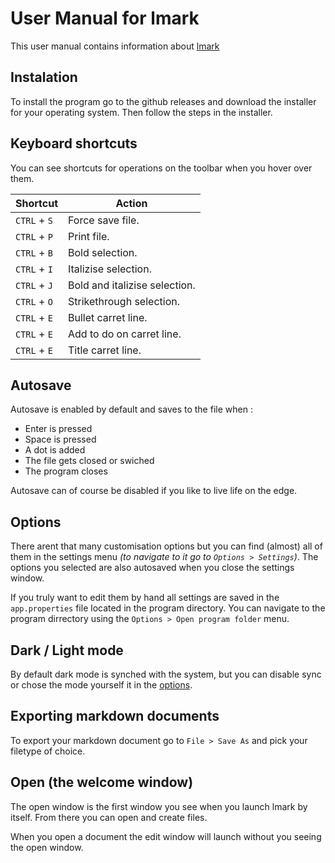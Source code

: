 # User Manual for lmark
This user manual contains information about [lmark](https://github.com/LukeOnuke/lmark)

## Instalation
To install the program go to the github releases and download the installer for your operating system. Then follow the steps in the installer.

## Keyboard shortcuts
You can see shortcuts for operations on the toolbar when you hover over them.

| Shortcut | Action |
| --------- | ------- |
| `CTRL` + `S` | Force save file. |
| `CTRL` + `P` | Print file. |
| `CTRL` + `B` | Bold selection. |
| `CTRL` + `I` | Italizise selection. |
| `CTRL` + `J` |  Bold and italizise selection.  |
| `CTRL` + `O` |  Strikethrough selection.  |
| `CTRL` + `E` |  Bullet carret line.  |
| `CTRL` + `E` |  Add to do on carret line.  |
| `CTRL` + `E` |  Title carret line.  |

## Autosave
Autosave is enabled by default and saves to the file when :
- Enter is pressed
- Space is pressed
- A dot is added
- The file gets closed or swiched
- The program closes

Autosave can of course be disabled if you like to live life on the edge.

## Options
There arent that many customisation options but you can find (almost) all of them in the settings menu *(to navigate to it go to `Options > Settings`)*. The options you selected are also autosaved when you close the settings window.

If you truly want to edit them by hand all settings are saved in the `app.properties` file located in the program directory. You can navigate to the program dirrectory using the `Options > Open program folder` menu.

## Dark / Light mode
By default dark mode is synched with the system, but you can disable sync or chose the mode yourself it in the [options](#options).

## Exporting markdown documents
To export your markdown document go to `File > Save As` and pick your filetype of choice.

## Open (the welcome window)
The open window is the first window you see when you launch lmark by itself. From there you can open and create files.

When you open a document the edit window will launch without you seeing the open window.
